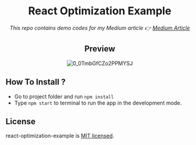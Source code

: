 <div align="center">
  
# React Optimization Example

<i>This repo contains demo codes for my Medium article 👉  <a href="https://medium.com/@tsafaelmali/react-memoization-nedir-reactta-nas%C4%B1l-kullan%C4%B1l%C4%B1r-453035a3630f">Medium Article</a></i>

## Preview 

![0_0TmbGfCZo2PPMYSJ](https://user-images.githubusercontent.com/17435062/95010801-f39ab300-0634-11eb-81d5-d72cec82d117.gif)

</div>

## How To Install ? 

- Go to project folder and run ```npm install``` 
- Type ```npm start``` to terminal to run the app in the development mode.

## License

react-optimization-example is [MIT licensed](./LICENSE).

